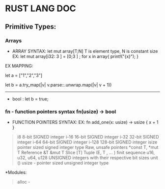 # RUST LANG DOC 


## Primitive Types: 

### Arrays 

* ARRAY SYNTAX: let mut array[T;N]  T is element type, N is constant size
EX: 
let mut array[i32: 3 ] = [0;3 ] ;
    for x in  array{
        print!("{x}");
}

EX MAPPING: 

 let a = ["1","2","3"]

 let b = a.try_map(|v| v.parse::<u32>.unwrap.map(|v| v + 1))

 ---

* bool : let b = true;

### fn - function pointers syntax fn(usize) -> bool 
* FUNCTION POINTERS SYNTAX: 
EX: 
 fn add_one(x: usize) -> usize {
    x + 1
}
> i8 8-bit SIGNED integer 
> i-16 16-bit SIGNED integer 
> i-32 32-bit SIGNED integer 
> i-64 64-bit SIGNED integer 
> i-128 128-bit SIGNED integer 
> isize pointer sized signed integer type 
> Raw, unsafe pointers *const T, *mut T
> Reference &T &mut T 
> Slice [T] 
> Tuple  (E, T , ... ) finit sequence 
> u16, u32, u64, u128 UNSIGNED integers with their respective bit sizes
> unit () 
> usize - pointer sized unsigned integer type 


*Modules: 
> alloc - 
